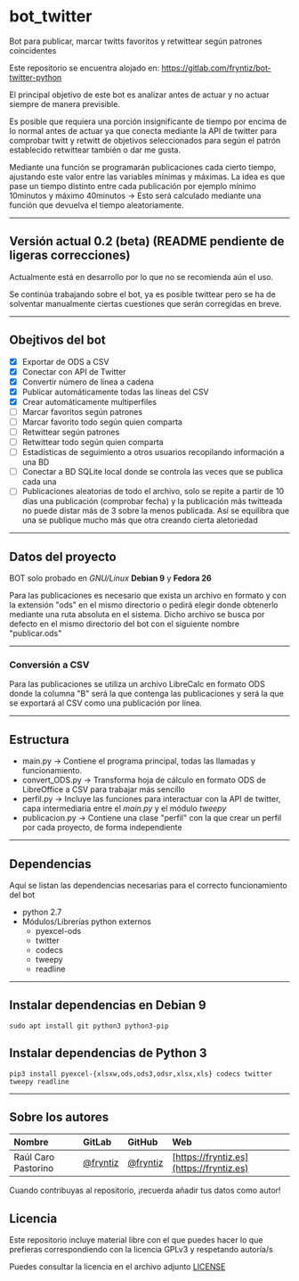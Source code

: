 # bot_twitter

Bot para publicar, marcar twitts favoritos y retwittear según patrones
coincidentes

Este repositorio se encuentra alojado en:
https://gitlab.com/fryntiz/bot-twitter-python

El principal objetivo de este bot es analizar antes de actuar y no actuar
siempre de manera previsible.

Es posible que requiera una porción insignificante de tiempo por encima de lo
normal antes de actuar ya que conecta mediante la API de twitter para comprobar
twitt y retwitt de objetivos seleccionados para según el patrón establecido
retwittear también o dar me gusta.

Mediante una función se programarán publicaciones cada cierto tiempo, ajustando
este valor entre las variables mínimas y máximas. La idea es que pase un tiempo
distinto entre cada publicación por ejemplo mínimo 10minutos y máximo 40minutos
→ Esto será calculado mediante una función que devuelva el tiempo
aleatoriamente.

---

## Versión actual 0.2 (beta) (README pendiente de ligeras correcciones)

Actualmente está en desarrollo por lo que no se recomienda aún el uso.

Se continúa trabajando sobre el bot, ya es posible twittear pero se ha de
solventar manualmente ciertas cuestiones que serán corregidas en breve.

---

## Obejtivos del bot

- [x] Exportar de ODS a CSV
- [x] Conectar con API de Twitter
- [x] Convertir número de línea a cadena
- [x] Publicar automáticamente todas las líneas del CSV
- [x] Crear automáticamente multiperfiles
- [ ] Marcar favoritos según patrones
- [ ] Marcar favorito todo según quien comparta
- [ ] Retwittear según patrones
- [ ] Retwittear todo según quien comparta
- [ ] Estadísticas de seguimiento a otros usuarios recopilando información a
una BD
- [ ] Conectar a BD SQLite local donde se controla las veces que se publica
cada una
- [ ] Publicaciones aleatorias de todo el archivo, solo se repite a partir de
10 días una publicación (comprobar fecha) y la publicación más twitteada no
puede distar más de 3 sobre la menos publicada. Así se equilibra que una se
publique mucho más que otra creando cierta aletoriedad

---

## Datos del proyecto

BOT solo probado en _GNU/Linux_ **Debian 9** y **Fedora 26**

Para las publicaciones es necesario que exista un archivo en formato y con la
extensión "ods" en el mismo directorio o pedirá elegir donde obtenerlo mediante
una ruta absoluta en el sistema. Dicho archivo se busca por defecto en el mismo
directorio del bot con el siguiente nombre "publicar.ods"

---

### Conversión a CSV

Para las publicaciones se utiliza un archivo LibreCalc en formato ODS donde la
columna "B" será la que contenga las publicaciones y será la que se exportará
al CSV como una publicación por línea.

---

## Estructura

- main.py → Contiene el programa principal, todas las llamadas y funcionamiento.
- convert_ODS.py → Transforma hoja de cálculo en formato ODS de LibreOffice a
CSV para trabajar más sencillo
- perfil.py → Incluye las funciones para interactuar con la API de twitter,
capa intermediaria entre el *main.py* y el módulo *tweepy*
- publicacion.py → Contiene una clase "perfil" con la que crear un perfil por
cada proyecto, de forma independiente
---

## Dependencias

Aquí se listan las dependencias necesarias para el correcto funcionamiento del
bot
- python 2.7
- Módulos/Librerías python externos
    - pyexcel-ods
    - twitter
    - codecs
    - tweepy
    - readline

---

## Instalar dependencias en Debian 9

```shell
sudo apt install git python3 python3-pip
```

## Instalar dependencias de Python 3

```shell
pip3 install pyexcel-{xlsxw,ods,ods3,odsr,xlsx,xls} codecs twitter tweepy readline
```
---

## Sobre los autores

Nombre  |  GitLab   |  GitHub  |   Web
:-------|:----------|:---------|:---------
Raúl Caro Pastorino | [@fryntiz](https://gitlab.com/fryntiz) | [@fryntiz](https://github.com/fryntiz) | [https://fryntiz.es](https://fryntiz.es)

Cuando contribuyas al repositorio, ¡recuerda añadir tus datos como autor!


## Licencia

Este repositorio incluye material libre con el que puedes hacer lo que prefieras correspondiendo con la licencia GPLv3 y respetando autoría/s

Puedes consultar la licencia en el archivo adjunto [LICENSE](https://gitlab.com/fryntiz/bot-twitter-python/blob/master/LICENSE)
